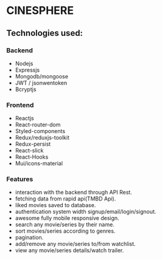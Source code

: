 # CINESPHERE


## Technologies used:
### Backend 
- Nodejs
- Expressjs
- Mongodb/mongoose
- JWT / jsonwentoken
- Bcryptjs
### Frontend
- Reactjs 
- React-router-dom
- Styled-components
- Redux/reduxjs-toolkit
- Redux-persist
- React-slick
- React-Hooks
- Mui/icons-material

### Features 
- interaction with the backend through API Rest.
- fetching data from rapid api(TMBD Api).
- liked movies saved to database.
- authentication system width signup/email/login/signout.
- awesome fully mobile responsive design.
- search any movie/series by their name.
- sort movies/series according to genres.
- pagination.
- add/remove any movie/series to/from watchlist.
- view any movie/series details/watch trailer.
